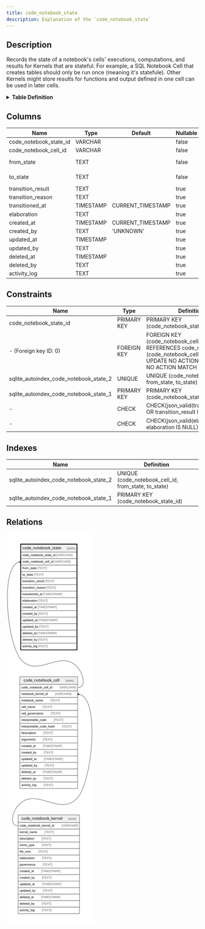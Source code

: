 ```yaml
---
title: code_notebook_state
description: Explanation of the `code_notebook_state` 
---
```



## Description

Records the state of a notebook's cells' executions, computations, and results for Kernels that are stateful.  For example, a SQL Notebook Cell that creates tables should only be run once (meaning it's statefule).  Other Kernels might store results for functions and output defined in one cell can be used in later cells.

<details>
<summary><strong>Table Definition</strong></summary>

```sql
CREATE TABLE "code_notebook_state" (
    "code_notebook_state_id" VARCHAR PRIMARY KEY NOT NULL,
    "code_notebook_cell_id" VARCHAR NOT NULL,
    "from_state" TEXT NOT NULL,
    "to_state" TEXT NOT NULL,
    "transition_result" TEXT CHECK(json_valid(transition_result) OR transition_result IS NULL),
    "transition_reason" TEXT,
    "transitioned_at" TIMESTAMP DEFAULT CURRENT_TIMESTAMP,
    "elaboration" TEXT CHECK(json_valid(elaboration) OR elaboration IS NULL),
    "created_at" TIMESTAMP DEFAULT CURRENT_TIMESTAMP,
    "created_by" TEXT DEFAULT 'UNKNOWN',
    "updated_at" TIMESTAMP,
    "updated_by" TEXT,
    "deleted_at" TIMESTAMP,
    "deleted_by" TEXT,
    "activity_log" TEXT,
    FOREIGN KEY("code_notebook_cell_id") REFERENCES "code_notebook_cell"("code_notebook_cell_id"),
    UNIQUE("code_notebook_cell_id", "from_state", "to_state")
)
```

</details>

## Columns

| Name                   | Type      | Default           | Nullable | Parents                                     | Comment                                                                   |
| ---------------------- | --------- | ----------------- | -------- | ------------------------------------------- | ------------------------------------------------------------------------- |
| code_notebook_state_id | VARCHAR   |                   | false    |                                             | code_notebook_state primary key                                           |
| code_notebook_cell_id  | VARCHAR   |                   | false    | [code_notebook_cell](/docs/standard-library/notebooks-schema/code_notebook_cell) | code_notebook_cell row this state describes                               |
| from_state             | TEXT      |                   | false    |                                             | the previous state (set to "INITIAL" when it's the first transition)      |
| to_state               | TEXT      |                   | false    |                                             | the current state; if no rows exist it means no state transition occurred |
| transition_result      | TEXT      |                   | true     |                                             | if the result of state change is necessary for future use                 |
| transition_reason      | TEXT      |                   | true     |                                             | short text or code explaining why the transition occurred                 |
| transitioned_at        | TIMESTAMP | CURRENT_TIMESTAMP | true     |                                             | when the transition occurred                                              |
| elaboration            | TEXT      |                   | true     |                                             | any elaboration needed for the state transition                           |
| created_at             | TIMESTAMP | CURRENT_TIMESTAMP | true     |                                             |                                                                           |
| created_by             | TEXT      | 'UNKNOWN'         | true     |                                             |                                                                           |
| updated_at             | TIMESTAMP |                   | true     |                                             |                                                                           |
| updated_by             | TEXT      |                   | true     |                                             |                                                                           |
| deleted_at             | TIMESTAMP |                   | true     |                                             |                                                                           |
| deleted_by             | TEXT      |                   | true     |                                             |                                                                           |
| activity_log           | TEXT      |                   | true     |                                             | {"isSqlDomainZodDescrMeta":true,"isJsonSqlDomain":true}                   |

## Constraints

| Name                                   | Type        | Definition                                                                                                                                   |
| -------------------------------------- | ----------- | -------------------------------------------------------------------------------------------------------------------------------------------- |
| code_notebook_state_id                 | PRIMARY KEY | PRIMARY KEY (code_notebook_state_id)                                                                                                         |
| - (Foreign key ID: 0)                  | FOREIGN KEY | FOREIGN KEY (code_notebook_cell_id) REFERENCES code_notebook_cell (code_notebook_cell_id) ON UPDATE NO ACTION ON DELETE NO ACTION MATCH NONE |
| sqlite_autoindex_code_notebook_state_2 | UNIQUE      | UNIQUE (code_notebook_cell_id, from_state, to_state)                                                                                         |
| sqlite_autoindex_code_notebook_state_1 | PRIMARY KEY | PRIMARY KEY (code_notebook_state_id)                                                                                                         |
| -                                      | CHECK       | CHECK(json_valid(transition_result) OR transition_result IS NULL)                                                                            |
| -                                      | CHECK       | CHECK(json_valid(elaboration) OR elaboration IS NULL)                                                                                        |

## Indexes

| Name                                   | Definition                                           |
| -------------------------------------- | ---------------------------------------------------- |
| sqlite_autoindex_code_notebook_state_2 | UNIQUE (code_notebook_cell_id, from_state, to_state) |
| sqlite_autoindex_code_notebook_state_1 | PRIMARY KEY (code_notebook_state_id)                 |

## Relations

![er](../../../../../../assets/code_notebook_state.svg)